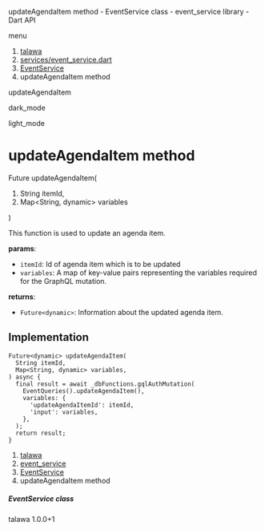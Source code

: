




updateAgendaItem method - EventService class - event\_service library - Dart API







menu

1. [talawa](../../index.html)
2. [services/event\_service.dart](../../services_event_service/services_event_service-library.html)
3. [EventService](../../services_event_service/EventService-class.html)
4. updateAgendaItem method

updateAgendaItem


dark\_mode

light\_mode




# updateAgendaItem method


Future
updateAgendaItem(

1. String itemId,
2. Map<String, dynamic> variables

)

This function is used to update an agenda item.

**params**:

* `itemId`: Id of agenda item which is to be updated
* `variables`: A map of key-value pairs representing the variables required for the GraphQL mutation.

**returns**:

* `Future<dynamic>`: Information about the updated agenda item.

## Implementation

```
Future<dynamic> updateAgendaItem(
  String itemId,
  Map<String, dynamic> variables,
) async {
  final result = await _dbFunctions.gqlAuthMutation(
    EventQueries().updateAgendaItem(),
    variables: {
      'updateAgendaItemId': itemId,
      'input': variables,
    },
  );
  return result;
}
```

 


1. [talawa](../../index.html)
2. [event\_service](../../services_event_service/services_event_service-library.html)
3. [EventService](../../services_event_service/EventService-class.html)
4. updateAgendaItem method

##### EventService class





talawa
1.0.0+1






